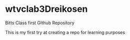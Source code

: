 # wtvclab3Dreikosen
Bitts Class first GIthub Repository

This is my first try at creating a repo for learning purposes
